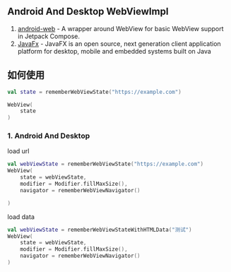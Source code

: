 ## Android And Desktop WebViewImpl

1. [android-web](https://google.github.io/accompanist/web/) - A wrapper around WebView for basic WebView support in
   Jetpack Compose.
2. [JavaFx](https://openjfx.io) - JavaFX is an open source, next generation client application platform for
   desktop, mobile and embedded systems built on Java

## 如何使用

```kotlin
val state = rememberWebViewState("https://example.com")

WebView(
    state
)
```

### 1. Android And Desktop

load url
```kotlin
val webViewState = rememberWebViewState("https://example.com")
WebView(
    state = webViewState,
    modifier = Modifier.fillMaxSize(),
    navigator = rememberWebViewNavigator()

)
```
load data
```kotlin
val webViewState = rememberWebViewStateWithHTMLData("测试")
WebView(
    state = webViewState,
    modifier = Modifier.fillMaxSize(),
    navigator = rememberWebViewNavigator()
)
```

 